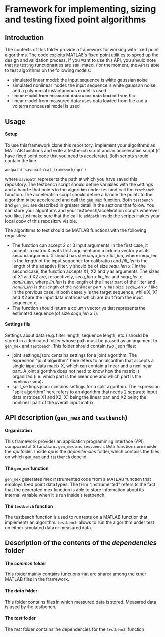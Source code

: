 # Framework for implementing, sizing and testing fixed point algorithms


## Introduction
The contents of this folder provide a framework for working with fixed point algorithms.
The code exploits MATLAB's fixed point utilities to speed up the design and validation process.
If you want to use this API, you should note that its testing functionalities are still limited.
For the moment, the API is able to test algorithms on the following models:
- simulated linear model: the input sequence is white gaussian noise
- simulated nonlinear model: the input sequence is white gaussian noise and a polynomial instantaneous
  model is used
- linear model from measured data: uses data loaded from file
- linear model from measured data: uses data loaded from file and a volterra noncausal model is used

## Usage
#### Setup
To use this framework clone this repository, implement your algorithms as MATLAB functions and write a
testbench script and an acceleration script (if have fixed point code that you need to accelerate).
Both scripts should contain the line   
   
`addpath('savepath/cal_framework/api')`   
   
where `savepath` represents the path at which you have saved this repository. The testbench script
should define variables with the settings and a handle that points to the algorithm under test and
call the `testbench` function. The acceleration script should define a handle the points to the
algorithm to be accelerated and call the `gen_mex` function. Both `testbench` and `gen_mex` are
described in greater detail in the sections that follow. You can store your algorithms and your
testbench/acceleration scripts wherever you like, just make sure that the call to `addpath` inside the scripts makes your local copy of this repository visible.   
   
The algorithms to test should be MATLAB functions with the following requisites:
- The function can accept 2 or 3 input arguments. In the first case, it accepts
  a matrix X as its first argument and a column vector y as its second argument.
  X should has size *sequ_len x filt_len*, where sequ_len is the length of the
  input sequence for calibration and *filt_len* is the length of the adaptive filter.
  y should be of size *sequ_len x 1* In the second case, the function accepts X1,
  X2 and y as arguments. The sizes of X1 and X2 are, respectively, *sequ_len x lin_len*
  and *sequ_len x nonlin_len*, where *lin_len* is the length of the linear part of
  the filter and *nonlin_len* is the length of the nonlinear part. y has size *sequ_len x 1*
  like in the previous case. In both cases y is the target sequence, while X, X1 and X2
  are the input data matrices which are built from the input sequence x.
- The function should return a column vector ys that represents the estimated
  sequence (of size *sequ_len x 1*).

#### Settings file
Settings about data (e.g. filter length, sequence length, etc.) should be stored in a dedicated
folder whose path must be passed as an argument to `gen_mex` and `testbench`. This folder should
contain two .json files:
- joint_settings.json: contains settings for a joint algorithm. The expression "joint
  algorithm" here refers to an algorithm that accepts a single input data matrix X, which
  can contain a linear and a nonlinear part. A joint algorithm does not need to know how the matrix
  is organized (i.e. which part is the linear one and which part is the nonlinear one).
- split_settings.json: contains settings for a split algorithm. The expression "split
  algorithm" here refers to an algorithm that needs 2 separate input data matrices X1 and X2,
  X1 being the linear part and X2 being the nonlinear part of the overall input matrix.


## API description (`gen_mex` and `testbench`)
#### Organization
This framework provides an application programming interface (API) composed of 2 functions:
`gen_mex` and `testbench`. Both functions are inside the *api* folder. Inside *api* is
the *dependencies* folder, which contains the files on which `gen_mex` and `testbench` depend.

#### The `gen_mex` function
`gen_mex` generates mex instrumented code from a MATLAB function that employs fixed point
data types. The term "instrumented" refers to the fact that the generated mex function is
able to store information about its internal variable when it is run inside a testbench.

#### The `testbench` function
The testbench function is used to run tests on a MATLAB function that implements an algorithm.
`testbench` allows to run the algorithm under test on either simulated data or measured data.


## Description of the contents of the *dependencies* folder 
#### The *common* folder
This folder mainly contains functions that are shared among the other MATLAB files in the framework.

#### The *data* folder
This folder contains files in which measured data is stored. Measured data is used by the testbench.

#### The *test* folder
The *test* folder contains the dependencies for the `testbench` function